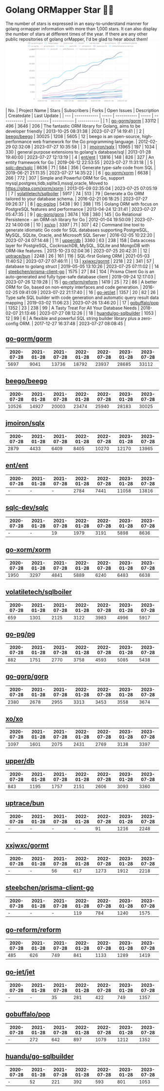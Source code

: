 # Golang ORMapper Star 🎉🎉
The number of stars is expressed in an easy-to-understand manner for golang ormapper information with more than 1,000 stars. It can also display the number of stars at different times of the year.
If there are any other public repositories of golang orMapper, I'd be glad to hear about them!
[![Start数チャート](output/orm_chart.jpeg)](https://ryotaroseto.github.io/star-golang-orms/output/orm_chart.html)
| No. | Project Name | Stars | Subscribers | Forks | Open Issues | Description | Createdate | Last Update |
| --- | ------------ | ----- | ----------- | ----- | ----------- | ----------- | ----------- | ----------- |
| 1 | [go-gorm/gorm](https://github.com/go-gorm/gorm) | 33112 | 496 | 3646 | 206 | The fantastic ORM library for Golang, aims to be developer friendly | 2013-10-25 08:31:38 | 2023-07-27 14:19:41 |
| 2 | [beego/beego](https://github.com/beego/beego) | 30025 | 1208 | 5605 | 12 | beego is an open-source, high-performance web framework for the Go programming language. | 2012-02-29 02:32:08 | 2023-07-27 10:35:58 |
| 3 | [jmoiron/sqlx](https://github.com/jmoiron/sqlx) | 13965 | 197 | 1034 | 330 | general purpose extensions to golang's database/sql | 2013-01-28 19:40:00 | 2023-07-27 12:13:19 |
| 4 | [ent/ent](https://github.com/ent/ent) | 13816 | 148 | 826 | 327 | An entity framework for Go | 2019-06-12 22:53:55 | 2023-07-27 11:31:18 |
| 5 | [sqlc-dev/sqlc](https://github.com/sqlc-dev/sqlc) | 8636 | 71 | 584 | 356 | Generate type-safe code from SQL | 2019-06-21 21:11:35 | 2023-07-27 14:35:22 |
| 6 | [go-xorm/xorm](https://github.com/go-xorm/xorm) | 6638 | 266 | 772 | 307 | Simple and Powerful ORM for Go, support mysql,postgres,tidb,sqlite3,mssql,oracle, Moved to https://gitea.com/xorm/xorm | 2013-05-09 02:35:04 | 2023-07-25 07:05:19 |
| 7 | [volatiletech/sqlboiler](https://github.com/volatiletech/sqlboiler) | 5917 | 74 | 513 | 79 | Generate a Go ORM tailored to your database schema. | 2016-02-21 06:18:25 | 2023-07-27 09:26:37 |
| 8 | [go-pg/pg](https://github.com/go-pg/pg) | 5438 | 90 | 398 | 115 | Golang ORM with focus on PostgreSQL features and performance | 2013-04-24 12:31:41 | 2023-07-27 05:47:35 |
| 9 | [go-gorp/gorp](https://github.com/go-gorp/gorp) | 3674 | 108 | 380 | 145 | Go Relational Persistence - an ORM-ish library for Go | 2012-01-04 19:50:09 | 2023-07-22 14:00:08 |
| 10 | [xo/xo](https://github.com/xo/xo) | 3397 | 71 | 307 | 42 | Command line tool to generate idiomatic Go code for SQL databases supporting PostgreSQL, MySQL, SQLite, Oracle, and Microsoft SQL Server | 2016-02-05 10:22:20 | 2023-07-24 07:14:48 |
| 11 | [upper/db](https://github.com/upper/db) | 3360 | 63 | 238 | 158 | Data access layer for PostgreSQL, CockroachDB, MySQL, SQLite and MongoDB with ORM-like features. | 2013-10-23 02:04:36 | 2023-07-25 20:42:31 |
| 12 | [uptrace/bun](https://github.com/uptrace/bun) | 2248 | 26 | 161 | 116 | SQL-first Golang ORM | 2021-05-03 11:40:52 | 2023-07-27 07:46:11 |
| 13 | [xxjwxc/gormt](https://github.com/xxjwxc/gormt) | 2218 | 22 | 341 | 57 | database to golang struct | 2019-05-05 13:10:26 | 2023-07-25 07:11:02 |
| 14 | [steebchen/prisma-client-go](https://github.com/steebchen/prisma-client-go) | 1575 | 27 | 84 | 104 | Prisma Client Go is an auto-generated and fully type-safe database client | 2019-09-24 12:17:03 | 2023-07-26 12:19:28 |
| 15 | [go-reform/reform](https://github.com/go-reform/reform) | 1419 | 25 | 72 | 86 | A better ORM for Go, based on non-empty interfaces and code generation. | 2016-02-25 09:41:09 | 2023-07-22 21:17:40 |
| 16 | [go-jet/jet](https://github.com/go-jet/jet) | 1357 | 20 | 82 | 26 | Type safe SQL builder with code generation and automatic query result data mapping | 2019-03-02 11:06:23 | 2023-07-26 13:46:20 |
| 17 | [gobuffalo/pop](https://github.com/gobuffalo/pop) | 1352 | 23 | 238 | 99 | A Tasty Treat For All Your Database Needs | 2018-02-07 21:13:46 | 2023-07-27 08:12:26 |
| 18 | [huandu/go-sqlbuilder](https://github.com/huandu/go-sqlbuilder) | 1053 | 12 | 99 | 6 | A flexible and powerful SQL string builder library plus a zero-config ORM. | 2017-12-27 16:37:48 | 2023-07-27 08:08:45 |
## [go-gorm/gorm](https://github.com/go-gorm/gorm)
| 2020-07-28 | 2021-01-28 | 2021-07-28 | 2022-01-28 | 2022-07-28 | 2023-01-28 | 2023-07-28 |
| --- | --- | --- | --- | --- | --- | --- |
| 5697 | 9041 | 13736 | 18792 | 23937 | 28685 | 33112 |
## [beego/beego](https://github.com/beego/beego)
| 2020-07-28 | 2021-01-28 | 2021-07-28 | 2022-01-28 | 2022-07-28 | 2023-01-28 | 2023-07-28 |
| --- | --- | --- | --- | --- | --- | --- |
| 10526 | 14927 | 20003 | 23474 | 25940 | 28183 | 30025 |
## [jmoiron/sqlx](https://github.com/jmoiron/sqlx)
| 2020-07-28 | 2021-01-28 | 2021-07-28 | 2022-01-28 | 2022-07-28 | 2023-01-28 | 2023-07-28 |
| --- | --- | --- | --- | --- | --- | --- |
| 2879 | 4433 | 6409 | 8405 | 10270 | 12170 | 13965 |
## [ent/ent](https://github.com/ent/ent)
| 2020-07-28 | 2021-01-28 | 2021-07-28 | 2022-01-28 | 2022-07-28 | 2023-01-28 | 2023-07-28 |
| --- | --- | --- | --- | --- | --- | --- |
| - | - | - | 2784 | 7441 | 11058 | 13816 |
## [sqlc-dev/sqlc](https://github.com/sqlc-dev/sqlc)
| 2020-07-28 | 2021-01-28 | 2021-07-28 | 2022-01-28 | 2022-07-28 | 2023-01-28 | 2023-07-28 |
| --- | --- | --- | --- | --- | --- | --- |
| - | - | 19 | 1979 | 3191 | 5898 | 8636 |
## [go-xorm/xorm](https://github.com/go-xorm/xorm)
| 2020-07-28 | 2021-01-28 | 2021-07-28 | 2022-01-28 | 2022-07-28 | 2023-01-28 | 2023-07-28 |
| --- | --- | --- | --- | --- | --- | --- |
| 1950 | 3297 | 4841 | 5889 | 6240 | 6483 | 6638 |
## [volatiletech/sqlboiler](https://github.com/volatiletech/sqlboiler)
| 2020-07-28 | 2021-01-28 | 2021-07-28 | 2022-01-28 | 2022-07-28 | 2023-01-28 | 2023-07-28 |
| --- | --- | --- | --- | --- | --- | --- |
| 659 | 1301 | 2125 | 3122 | 3983 | 4996 | 5917 |
## [go-pg/pg](https://github.com/go-pg/pg)
| 2020-07-28 | 2021-01-28 | 2021-07-28 | 2022-01-28 | 2022-07-28 | 2023-01-28 | 2023-07-28 |
| --- | --- | --- | --- | --- | --- | --- |
| 882 | 1751 | 2770 | 3758 | 4593 | 5085 | 5438 |
## [go-gorp/gorp](https://github.com/go-gorp/gorp)
| 2020-07-28 | 2021-01-28 | 2021-07-28 | 2022-01-28 | 2022-07-28 | 2023-01-28 | 2023-07-28 |
| --- | --- | --- | --- | --- | --- | --- |
| 2380 | 2678 | 2955 | 3313 | 3453 | 3558 | 3674 |
## [xo/xo](https://github.com/xo/xo)
| 2020-07-28 | 2021-01-28 | 2021-07-28 | 2022-01-28 | 2022-07-28 | 2023-01-28 | 2023-07-28 |
| --- | --- | --- | --- | --- | --- | --- |
| 1097 | 1601 | 2075 | 2431 | 2769 | 3138 | 3397 |
## [upper/db](https://github.com/upper/db)
| 2020-07-28 | 2021-01-28 | 2021-07-28 | 2022-01-28 | 2022-07-28 | 2023-01-28 | 2023-07-28 |
| --- | --- | --- | --- | --- | --- | --- |
| 843 | 1195 | 1757 | 2151 | 2606 | 3093 | 3360 |
## [uptrace/bun](https://github.com/uptrace/bun)
| 2020-07-28 | 2021-01-28 | 2021-07-28 | 2022-01-28 | 2022-07-28 | 2023-01-28 | 2023-07-28 |
| --- | --- | --- | --- | --- | --- | --- |
| - | - | - | - | 91 | 1216 | 2248 |
## [xxjwxc/gormt](https://github.com/xxjwxc/gormt)
| 2020-07-28 | 2021-01-28 | 2021-07-28 | 2022-01-28 | 2022-07-28 | 2023-01-28 | 2023-07-28 |
| --- | --- | --- | --- | --- | --- | --- |
| - | - | 56 | 617 | 1273 | 1912 | 2218 |
## [steebchen/prisma-client-go](https://github.com/steebchen/prisma-client-go)
| 2020-07-28 | 2021-01-28 | 2021-07-28 | 2022-01-28 | 2022-07-28 | 2023-01-28 | 2023-07-28 |
| --- | --- | --- | --- | --- | --- | --- |
| - | - | - | 119 | 784 | 1240 | 1575 |
## [go-reform/reform](https://github.com/go-reform/reform)
| 2020-07-28 | 2021-01-28 | 2021-07-28 | 2022-01-28 | 2022-07-28 | 2023-01-28 | 2023-07-28 |
| --- | --- | --- | --- | --- | --- | --- |
| 485 | 626 | 749 | 841 | 1133 | 1289 | 1419 |
## [go-jet/jet](https://github.com/go-jet/jet)
| 2020-07-28 | 2021-01-28 | 2021-07-28 | 2022-01-28 | 2022-07-28 | 2023-01-28 | 2023-07-28 |
| --- | --- | --- | --- | --- | --- | --- |
| - | - | 35 | 281 | 422 | 749 | 1357 |
## [gobuffalo/pop](https://github.com/gobuffalo/pop)
| 2020-07-28 | 2021-01-28 | 2021-07-28 | 2022-01-28 | 2022-07-28 | 2023-01-28 | 2023-07-28 |
| --- | --- | --- | --- | --- | --- | --- |
| - | 272 | 642 | 897 | 1079 | 1212 | 1352 |
## [huandu/go-sqlbuilder](https://github.com/huandu/go-sqlbuilder)
| 2020-07-28 | 2021-01-28 | 2021-07-28 | 2022-01-28 | 2022-07-28 | 2023-01-28 | 2023-07-28 |
| --- | --- | --- | --- | --- | --- | --- |
| - | 52 | 221 | 392 | 593 | 801 | 1053 |
